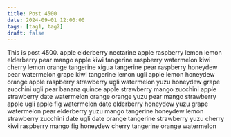 ```yaml
---
title: Post 4500
date: 2024-09-01 12:00:00
tags: [tag1, tag2]
draft: false
---
```

This is post 4500.
apple
elderberry
nectarine
apple
raspberry
lemon
lemon
elderberry
pear
mango
apple
kiwi
tangerine
raspberry
watermelon
kiwi
cherry
lemon
orange
tangerine
xigua
tangerine
pear
raspberry
honeydew
pear
watermelon
grape
kiwi
tangerine
lemon
ugli
apple
lemon
honeydew
orange
apple
raspberry
strawberry
ugli
watermelon
yuzu
honeydew
grape
zucchini
ugli
pear
banana
quince
apple
strawberry
mango
zucchini
apple
strawberry
date
watermelon
orange
orange
yuzu
pear
mango
strawberry
apple
ugli
apple
fig
watermelon
date
elderberry
honeydew
yuzu
grape
watermelon
pear
elderberry
yuzu
mango
tangerine
honeydew
lemon
strawberry
zucchini
date
ugli
date
orange
tangerine
strawberry
yuzu
cherry
kiwi
raspberry
mango
fig
honeydew
cherry
tangerine
orange
watermelon
